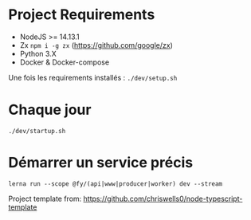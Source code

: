 

# Project Requirements

* NodeJS >= 14.13.1
* Zx `npm i -g zx` (https://github.com/google/zx)
* Python 3.X
* Docker & Docker-compose


Une fois les requirements installés : `./dev/setup.sh`

# Chaque jour
`./dev/startup.sh`


# Démarrer un service précis
`lerna run --scope @fy/(api|www|producer|worker) dev --stream`

Project template from: https://github.com/chriswells0/node-typescript-template
